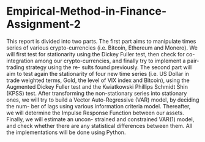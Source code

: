 # Empirical-Method-in-Finance-Assignment-2
This report is divided into two parts. The first part aims to manipulate times series of various crypto-currencies (i.e. Bitcoin, Ethereum and Monero). We will first test for stationarity using the Dickey Fuller test, then check for co-integration among our crypto-currencies, and finally try to implement a pair-trading strategy using the re- sults found previously. The second part will aim to test again the stationarity of four new time series (i.e. US Dollar in trade weighted terms, Gold, the level of VIX index and Bitcoin), using the Augmented Dickey Fuller test and the Kwiatkowski Phillips Schmidt Shin (KPSS) test. After transforming the non-stationary series into stationary ones, we will try to build a Vector Auto-Regressive (VAR) model, by deciding the num- ber of lags using various information criteria model. Thereafter, we will determine the Impulse Response Function between our assets. Finally, we will estimate an uncon- strained and constrained VAR(1) model, and check whether there are any statistical differences between them. All the implementations will be done using Python.
